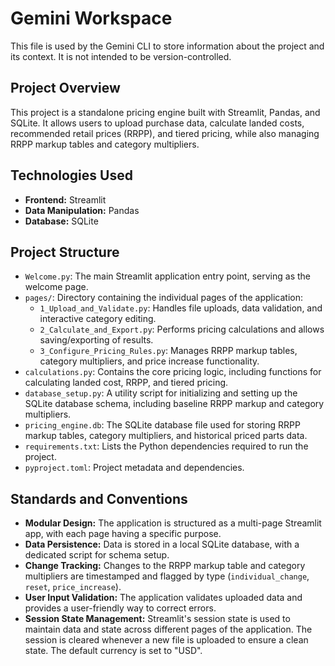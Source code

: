 # Gemini Workspace

This file is used by the Gemini CLI to store information about the project and its context. It is not intended to be version-controlled.

## Project Overview

This project is a standalone pricing engine built with Streamlit, Pandas, and SQLite. It allows users to upload purchase data, calculate landed costs, recommended retail prices (RRPP), and tiered pricing, while also managing RRPP markup tables and category multipliers.

## Technologies Used

-   **Frontend:** Streamlit
-   **Data Manipulation:** Pandas
-   **Database:** SQLite

## Project Structure

-   `Welcome.py`: The main Streamlit application entry point, serving as the welcome page.
-   `pages/`: Directory containing the individual pages of the application:
    -   `1_Upload_and_Validate.py`: Handles file uploads, data validation, and interactive category editing.
    -   `2_Calculate_and_Export.py`: Performs pricing calculations and allows saving/exporting of results.
    -   `3_Configure_Pricing_Rules.py`: Manages RRPP markup tables, category multipliers, and price increase functionality.
-   `calculations.py`: Contains the core pricing logic, including functions for calculating landed cost, RRPP, and tiered pricing.
-   `database_setup.py`: A utility script for initializing and setting up the SQLite database schema, including baseline RRPP markup and category multipliers.
-   `pricing_engine.db`: The SQLite database file used for storing RRPP markup tables, category multipliers, and historical priced parts data.
-   `requirements.txt`: Lists the Python dependencies required to run the project.
-   `pyproject.toml`: Project metadata and dependencies.

## Standards and Conventions

-   **Modular Design:** The application is structured as a multi-page Streamlit app, with each page having a specific purpose.
-   **Data Persistence:** Data is stored in a local SQLite database, with a dedicated script for schema setup.
-   **Change Tracking:** Changes to the RRPP markup table and category multipliers are timestamped and flagged by type (`individual_change`, `reset`, `price_increase`).
-   **User Input Validation:** The application validates uploaded data and provides a user-friendly way to correct errors.
-   **Session State Management:** Streamlit's session state is used to maintain data and state across different pages of the application. The session is cleared whenever a new file is uploaded to ensure a clean state. The default currency is set to "USD".
